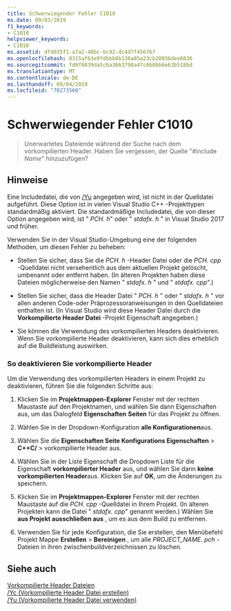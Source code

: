```yaml
---
title: Schwerwiegender Fehler C1010
ms.date: 09/03/2019
f1_keywords:
- C1010
helpviewer_keywords:
- C1010
ms.assetid: dfd035f1-a7a2-40bc-bc92-dc4d7f456767
ms.openlocfilehash: 0315af63e9fdbbb0b136a85a23cb28936dee6836
ms.sourcegitcommit: fd0f8839da5c6a3663798a47c6b0bb6e63b518bd
ms.translationtype: MT
ms.contentlocale: de-DE
ms.lasthandoff: 09/04/2019
ms.locfileid: "70273560"
---
```

# <a name="fatal-error-c1010"></a>Schwerwiegender Fehler C1010

> Unerwartetes Dateiende während der Suche nach dem vorkompilierten Header. Haben Sie vergessen, der Quelle "#include *Name*" hinzuzufügen?

## <a name="remarks"></a>Hinweise

Eine Includedatei, die von [/Yu](../../build/reference/yu-use-precompiled-header-file.md) angegeben wird, ist nicht in der Quelldatei aufgeführt. Diese Option ist in vielen Visual Studio C++ -Projekttypen standardmäßig aktiviert. Die standardmäßige Includedatei, die von dieser Option angegeben wird, ist " *PCH. h*" oder " *stdafx. h* " in Visual Studio 2017 und früher.

Verwenden Sie in der Visual Studio-Umgebung eine der folgenden Methoden, um diesen Fehler zu beheben:

- Stellen Sie sicher, dass Sie die *PCH. h* -Header Datei oder die *PCH. cpp* -Quelldatei nicht versehentlich aus dem aktuellen Projekt gelöscht, umbenannt oder entfernt haben. (In älteren Projekten haben diese Dateien möglicherweise den Namen " *stdafx. h* " und " *stdafx. cpp*".)

- Stellen Sie sicher, dass die Header Datei " *PCH. h* " oder " *stdafx. h* " vor allen anderen Code-oder Präprozessoranweisungen in den Quelldateien enthalten ist. (In Visual Studio wird diese Header Datei durch die **Vorkompilierte Header Datei** -Projekt Eigenschaft angegeben.)

- Sie können die Verwendung des vorkompilierten Headers deaktivieren. Wenn Sie vorkompilierte Header deaktivieren, kann sich dies erheblich auf die Buildleistung auswirken.

### <a name="to-turn-off-precompiled-headers"></a>So deaktivieren Sie vorkompilierte Header

Um die Verwendung des vorkompilierten Headers in einem Projekt zu deaktivieren, führen Sie die folgenden Schritte aus:

1. Klicken Sie im **Projektmappen-Explorer** Fenster mit der rechten Maustaste auf den Projektnamen, und wählen Sie dann Eigenschaften aus, um das Dialogfeld **Eigenschaften** **Seiten** für das Projekt zu öffnen.

1. Wählen Sie in der Dropdown-Konfiguration **alle Konfigurationen**aus.

1. Wählen Sie die **Eigenschaften Seite Konfigurations Eigenschaften** > **C++C/**  > vorkompilierte Header aus.

1. Wählen Sie in der Liste Eigenschaft die Dropdown Liste für die Eigenschaft **vorkompilierter Header** aus, und wählen Sie dann **keine vorkompilierten Header**aus. Klicken Sie auf **OK**, um die Änderungen zu speichern.

1. Klicken Sie im **Projektmappen-Explorer** Fenster mit der rechten Maustaste auf die *PCH. cpp* -Quelldatei in Ihrem Projekt. (In älteren Projekten kann die Datei " *stdafx. cpp*" genannt werden.) Wählen Sie **aus Projekt ausschließen aus** , um es aus dem Build zu entfernen.

1. Verwenden Sie für jede Konfiguration, die Sie erstellen, den Menübefehl Projekt Mappe **Erstellen** > **Bereinigen** , um alle *PROJECT_NAME. pch* -Dateien in ihren zwischenbuildverzeichnissen zu löschen.

## <a name="see-also"></a>Siehe auch

[Vorkompilierte Header Dateien](../../build/creating-precompiled-header-files.md)\
[/Yc (Vorkompilierte Header Datei erstellen)](../../build/reference/yc-create-precompiled-header-file.md)\
[/Yu (Vorkompilierte Header Datei verwenden)](../../build/reference/yu-use-precompiled-header-file.md)